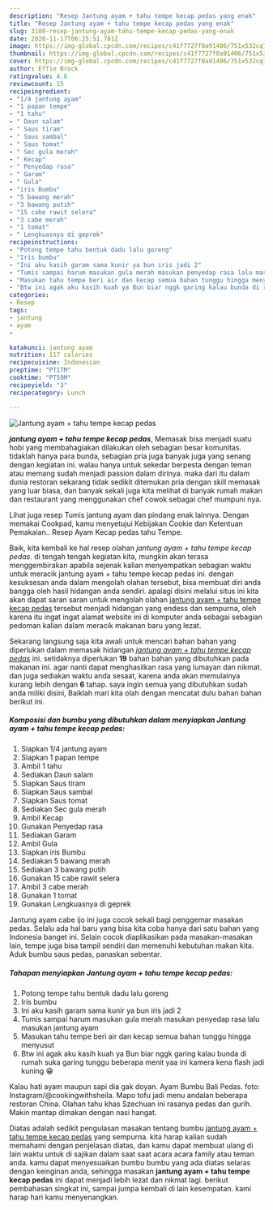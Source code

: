 ```yaml
---
description: "Resep Jantung ayam + tahu tempe kecap pedas yang enak"
title: "Resep Jantung ayam + tahu tempe kecap pedas yang enak"
slug: 3100-resep-jantung-ayam-tahu-tempe-kecap-pedas-yang-enak
date: 2020-11-17T06:25:51.781Z
image: https://img-global.cpcdn.com/recipes/c41f7727f0a91406/751x532cq70/jantung-ayam-tahu-tempe-kecap-pedas-foto-resep-utama.jpg
thumbnail: https://img-global.cpcdn.com/recipes/c41f7727f0a91406/751x532cq70/jantung-ayam-tahu-tempe-kecap-pedas-foto-resep-utama.jpg
cover: https://img-global.cpcdn.com/recipes/c41f7727f0a91406/751x532cq70/jantung-ayam-tahu-tempe-kecap-pedas-foto-resep-utama.jpg
author: Effie Brock
ratingvalue: 4.6
reviewcount: 15
recipeingredient:
- "1/4 jantung ayam"
- "1 papan tempe"
- "1 tahu"
- " Daun salam"
- " Saus tiram"
- " Saus sambal"
- " Saus tomat"
- " Sec gula merah"
- " Kecap"
- " Penyedap rasa"
- " Garam"
- " Gula"
- "iris Bumbu"
- "5 bawang merah"
- "3 bawang putih"
- "15 cabe rawit selera"
- "3 cabe merah"
- "1 tomat"
- " Lengkuasnya di geprek"
recipeinstructions:
- "Potong tempe tahu bentuk dadu lalu goreng"
- "Iris bumbu"
- "Ini aku kasih garam sama kunir ya bun iris jadi 2"
- "Tumis sampai harum masukan gula merah masukan penyedap rasa lalu masukan jantung ayam"
- "Masukan tahu tempe beri air dan kecap semua bahan tunggu hingga menyusut"
- "Btw ini agak aku kasih kuah ya Bun biar nggk garing kalau bunda di rumah suka garing tunggu beberapa menit yaa ini kamera kena flash jadi kuning 😁"
categories:
- Resep
tags:
- jantung
- ayam
- 

katakunci: jantung ayam  
nutrition: 117 calories
recipecuisine: Indonesian
preptime: "PT17M"
cooktime: "PT59M"
recipeyield: "3"
recipecategory: Lunch

---
```



![Jantung ayam + tahu tempe kecap pedas](https://img-global.cpcdn.com/recipes/c41f7727f0a91406/751x532cq70/jantung-ayam-tahu-tempe-kecap-pedas-foto-resep-utama.jpg)

<b><i>jantung ayam + tahu tempe kecap pedas</i></b>, Memasak bisa menjadi suatu hobi yang membahagiakan dilakukan oleh sebagian besar komunitas. tidaklah hanya para bunda, sebagian pria juga banyak juga yang senang dengan kegiatan ini. walau hanya untuk sekedar berpesta dengan teman atau memang sudah menjadi passion dalam dirinya. maka dari itu dalam dunia restoran sekarang tidak sedikit ditemukan pria dengan skill memasak yang luar biasa, dan banyak sekali juga kita melihat di banyak rumah makan dan restaurant yang menggunakan chef cowok sebagai chef mumpuni nya.

Lihat juga resep Tumis jantung ayam dan pindang enak lainnya. Dengan memakai Cookpad, kamu menyetujui Kebijakan Cookie dan Ketentuan Pemakaian.. Resep Ayam Kecap pedas tahu Tempe.

Baik, kita kembali ke hal resep olahan <i>jantung ayam + tahu tempe kecap pedas</i>. di tengah tengah kegiatan kita, mungkin akan terasa menggembirakan apabila sejenak kalian menyempatkan sebagian waktu untuk meracik jantung ayam + tahu tempe kecap pedas ini. dengan kesuksesan anda dalam mengolah olahan tersebut, bisa membuat diri anda bangga oleh hasil hidangan anda sendiri. apalagi disini melalui situs ini kita akan dapat saran saran untuk mengolah olahan <u>jantung ayam + tahu tempe kecap pedas</u> tersebut menjadi hidangan yang endess dan sempurna, oleh karena itu ingat ingat alamat website ini di komputer anda sebagai sebagian pedoman kalian dalam meracik makanan baru yang lezat.


Sekarang langsung saja kita awali untuk mencari bahan bahan yang diperlukan dalam memasak hidangan <u><i>jantung ayam + tahu tempe kecap pedas</i></u> ini. setidaknya diperlukan <b>19</b> bahan bahan yang dibutuhkan pada makanan ini. agar nanti dapat menghasilkan rasa yang lumayan dan nikmat. dan juga sediakan waktu anda sesaat, karena anda akan memulainya kurang lebih dengan <b>6</b> tahap. saya ingin semua yang dibutuhkan sudah anda miliki disini, Baiklah mari kita olah dengan mencatat dulu bahan bahan berikut ini.

<!--inarticleads1-->

##### Komposisi dan bumbu yang dibutuhkan dalam menyiapkan Jantung ayam + tahu tempe kecap pedas:

1. Siapkan 1/4 jantung ayam
1. Siapkan 1 papan tempe
1. Ambil 1 tahu
1. Sediakan  Daun salam
1. Siapkan  Saus tiram
1. Siapkan  Saus sambal
1. Siapkan  Saus tomat
1. Sediakan  Sec gula merah
1. Ambil  Kecap
1. Gunakan  Penyedap rasa
1. Sediakan  Garam
1. Ambil  Gula
1. Siapkan iris Bumbu
1. Sediakan 5 bawang merah
1. Sediakan 3 bawang putih
1. Gunakan 15 cabe rawit selera
1. Ambil 3 cabe merah
1. Gunakan 1 tomat
1. Gunakan  Lengkuasnya di geprek


Jantung ayam cabe ijo ini juga cocok sekali bagi penggemar masakan pedas. Selalu ada hal baru yang bisa kita coba hanya dari satu bahan yang Indonesia banget ini. Selain cocok diaplikasikan pada masakan-masakan lain, tempe juga bisa tampil sendiri dan memenuhi kebutuhan makan kita. Aduk bumbu saus pedas, panaskan sebentar. 

<!--inarticleads2-->

##### Tahapan menyiapkan Jantung ayam + tahu tempe kecap pedas:

1. Potong tempe tahu bentuk dadu lalu goreng
1. Iris bumbu
1. Ini aku kasih garam sama kunir ya bun iris jadi 2
1. Tumis sampai harum masukan gula merah masukan penyedap rasa lalu masukan jantung ayam
1. Masukan tahu tempe beri air dan kecap semua bahan tunggu hingga menyusut
1. Btw ini agak aku kasih kuah ya Bun biar nggk garing kalau bunda di rumah suka garing tunggu beberapa menit yaa ini kamera kena flash jadi kuning 😁


Kalau hati ayam maupun sapi dia gak doyan. Ayam Bumbu Bali Pedas. foto: Instagram/@cookingwithsheila. Mapo tofu jadi menu andalan beberapa restoran China. Olahan tahu khas Szechuan ini rasanya pedas dan gurih. Makin mantap dimakan dengan nasi hangat. 

Diatas adalah sedikit pengulasan masakan tentang bumbu <u>jantung ayam + tahu tempe kecap pedas</u> yang sempurna. kita harap kalian sudah memahami dengan penjelasan diatas, dan kamu dapat membuat ulang di lain waktu untuk di sajikan dalam saat saat acara acara family atau teman anda. kamu dapat menyesuaikan bumbu bumbu yang ada diatas selaras dengan keinginan anda, sehingga masakan <b>jantung ayam + tahu tempe kecap pedas</b> ini dapat menjadi lebih lezat dan nikmat lagi. berikut pembahasan singkat ini, sampai jumpa kembali di lain kesempatan. kami harap hari kamu menyenangkan.
